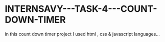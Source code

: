 # INTERNSAVY---TASK-4---COUNT-DOWN-TIMER
in this count down timer project I used html , css &amp; javascript languages...

